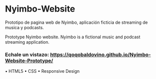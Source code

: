 # Nyimbo-Website
Prototipo de pagina web de Nyimbo, aplicación ficticia de streaming de musica y podcasts.

Prototype Nyimbo website. Nyimbo is a fictional music and podcast streaming application.

### Echale un vistazo: https://qoqobaldovino.github.io/Nyimbo-Website-Prototype/ 

• HTML5
• CSS
• Responsive Design

